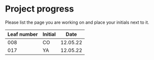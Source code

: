 # Project progress

Please list the page you are working on and place your initials next to it.

| Leaf number      | Initial | Date |
| ----------- | ----------- | ------|
|  008     | CO  | 12.05.22 |
|  017     | YA  | 12.05.22 |
